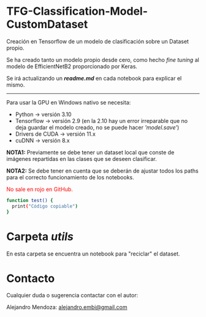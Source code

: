 # TFG-Classification-Model-CustomDataset

Creación en Tensorflow de un modelo de clasificación sobre un Dataset propio. 

Se ha creado tanto un modelo propio desde cero, como hecho _fine tuning_ al modelo de EfficientNetB2 proporcionado por Keras.

Se irá actualizando un ***readme.md*** en cada notebook para explicar el mismo.

----------------------

Para usar la GPU en Windows nativo se necesita:

- Python -> versión 3.10
- Tensorflow -> versión 2.9 (en la 2.10 hay un error irreparable que no deja guardar el modelo creado, no se puede hacer *'model.save'*)
- Drivers de CUDA -> versión 11.x
- cuDNN -> versión 8.x

**NOTA1:** Previamente se debe tener un dataset local que conste de imágenes repartidas en las clases que se deseen clasificar. 

**NOTA2:** Se debe tener en cuenta que se deberán de ajustar todos los paths para el correcto funcionamiento de los notebooks.

<!--Markdown-->
<span style="color:red">No sale en rojo en GitHub.</span>

```bash
function test() {
  print("Código copiable")
}
```
# Carpeta *utils*
En esta carpeta se encuentra un notebook para "reciclar" el dataset. 

<!-- ```diff
- text in red
+ text in green
! text in orange
# text in gray
@@ text in purple (and bold)@@
``` -->

# Contacto

Cualquier duda o sugerencia contactar con el autor:

Alejandro Mendoza: alejandro.embi@gmail.com

